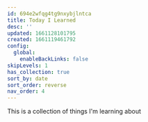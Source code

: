 ```yaml
---
id: 694e2wfqg4tg9nxybjlntca
title: Today I Learned
desc: ''
updated: 1661128101795
created: 1661119461792
config:
  global:
    enableBackLinks: false
skipLevels: 1
has_collection: true
sort_by: date
sort_order: reverse
nav_order: 4
---
```


This is a collection of things I'm learning about 